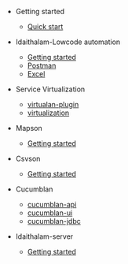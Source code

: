 - Getting started
  - [Quick start](quickstart.md)

- Idaithalam-Lowcode automation
  - [Getting started](Idaithalam.md)
  - [Postman](Postman.md)
  - [Excel](Excel.md)

- Service Virtualization
  - [virtualan-plugin](Virtualan.md)
  - [virtualization](demo.md)

- Mapson
  - [Getting started](Mapson.md)

- Csvson
  - [Getting started](Csvson.md)

- Cucumblan
  - [cucumblan-api](demo.md)
  - [cucumblan-ui](demo.md)
  - [cucumblan-jdbc](demo.md)

- Idaithalam-server
  - [Getting started](Idaiserver.md)
  